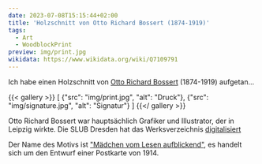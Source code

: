 ```yaml
---
date: 2023-07-08T15:15:44+02:00
title: 'Holzschnitt von Otto Richard Bossert (1874-1919)'
tags:
  - Art
  - WoodblockPrint
preview: img/print.jpg
wikidata: https://www.wikidata.org/wiki/Q7109791
---
```


Ich habe einen Holzschnitt von [Otto Richard Bossert](https://de.wikipedia.org/wiki/Otto_Richard_Bossert) (1874-1919) aufgetan...
<!--more-->

{{< gallery >}}
[
  {"src": "img/print.jpg", "alt": "Druck"},
  {"src": "img/signature.jpg", "alt": "Signatur"}
]
{{</ gallery >}}

Otto Richard Bossert war hauptsächlich Grafiker und Illustrator, der in Leipzig wirkte. Die SLUB Dresden hat das Werksverzeichnis
[digitalisiert](https://digital.slub-dresden.de/werkansicht/dlf/343702/1)

Der Name des Motivs ist ["Mädchen vom Lesen aufblickend"](https://digital.slub-dresden.de/werkansicht/dlf/343702/109), es handelt sich um den Entwurf einer Postkarte von 1914.
